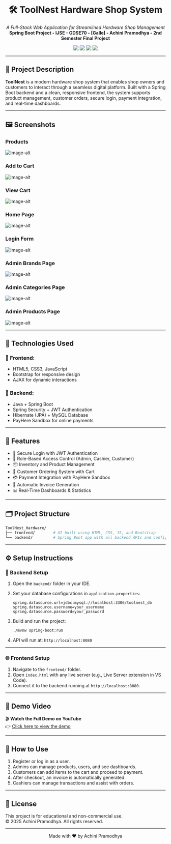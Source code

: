 <h1 align="center">🛠️ ToolNest Hardware Shop System</h1>
<p align="center">
  <i>A Full-Stack Web Application for Streamlined Hardware Shop Management</i><br>
  <b>Spring Boot Project - IJSE - GDSE70 - [Galle] - Achini Pramodhya - 2nd Semester Final Project</b>
</p>

<p align="center">
  <img src="https://img.shields.io/badge/SpringBoot-%236DB33F.svg?style=flat&logo=springboot&logoColor=white" />
  <img src="https://img.shields.io/badge/MySQL-%234479A1.svg?style=flat&logo=mysql&logoColor=white" />
  <img src="https://img.shields.io/badge/Java-%23ED8B00.svg?style=flat&logo=openjdk&logoColor=white" />
  <img src="https://img.shields.io/badge/Bootstrap-%23563D7C.svg?style=flat&logo=bootstrap&logoColor=white" />
</p>

---

## 📌 Project Description

**ToolNest** is a modern hardware shop system that enables shop owners and customers to interact through a seamless digital platform. Built with a Spring Boot backend and a clean, responsive frontend, the system supports product management, customer orders, secure login, payment integration, and real-time dashboards.

---

## 🖼️ Screenshots

### **Products**  
![image-alt](https://github.com/AchiniPramo/ToolNest_Hardware/blob/c8fd70f894dd9b54fa4439a9d9ccc766c9a18825/products.PNG)

### **Add to Cart**  
![image-alt](https://github.com/AchiniPramo/ToolNest_Hardware/blob/c8fd70f894dd9b54fa4439a9d9ccc766c9a18825/AddToCart.PNG)

### **View Cart**  
![image-alt](https://github.com/AchiniPramo/ToolNest_Hardware/blob/c8fd70f894dd9b54fa4439a9d9ccc766c9a18825/ViewCart.PNG)

### **Home Page**  
![image-alt](https://github.com/AchiniPramo/ToolNest_Hardware/blob/a82f34a0cd94867d0cd6b8f049ffc0d29b64dfe2/home.PNG)

### **Login Form**  
![image-alt](https://github.com/AchiniPramo/ToolNest_Hardware/blob/6100e04c04eaf520e5873ad20cd512a8d0f62751/login.PNG)

### **Admin Brands Page**   
![image-alt](https://github.com/AchiniPramo/ToolNest_Hardware/blob/6100e04c04eaf520e5873ad20cd512a8d0f62751/admin-brandPNG.PNG) 

### **Admin Categories Page**   
![image-alt](https://github.com/AchiniPramo/ToolNest_Hardware/blob/6100e04c04eaf520e5873ad20cd512a8d0f62751/admin-categories.PNG) 

### **Admin Products Page**    
![image-alt](https://github.com/AchiniPramo/ToolNest_Hardware/blob/6100e04c04eaf520e5873ad20cd512a8d0f62751/admin-products.PNG)  

---

## 🧰 Technologies Used

### 🔹 Frontend:
- HTML5, CSS3, JavaScript
- Bootstrap for responsive design
- AJAX for dynamic interactions

### 🔹 Backend:
- Java + Spring Boot
- Spring Security + JWT Authentication
- Hibernate (JPA) + MySQL Database
- PayHere Sandbox for online payments

---

## 🧭 Features

- 🔐 Secure Login with JWT Authentication
- 👥 Role-Based Access Control (Admin, Cashier, Customer)
- 📦 Inventory and Product Management
- 🛒 Customer Ordering System with Cart
- 💳 Payment Integration with PayHere Sandbox
- 📄 Automatic Invoice Generation
- 📊 Real-Time Dashboards & Statistics

---

## 🗂️ Project Structure

```bash
ToolNest_Hardware/
├── frontend/        # UI built using HTML, CSS, JS, and Bootstrap
└── backend/         # Spring Boot app with all backend APIs and configurations
```

---

## ⚙️ Setup Instructions

### 🔧 Backend Setup

1. Open the `backend/` folder in your IDE.
2. Set your database configurations in `application.properties`:
   ```
   spring.datasource.url=jdbc:mysql://localhost:3306/toolnest_db
   spring.datasource.username=your_username
   spring.datasource.password=your_password
   ```
3. Build and run the project:

   ```bash
   ./mvnw spring-boot:run
   ```

4. API will run at: `http://localhost:8080`

---

### 🌐 Frontend Setup

1. Navigate to the `frontend/` folder.
2. Open `index.html` with any live server (e.g., Live Server extension in VS Code).
3. Connect it to the backend running at `http://localhost:8080`.

---

## 🎥 Demo Video

🎬 **Watch the Full Demo on YouTube**  
👉 [Click here to view the demo](https://www.youtube.com/watch?v=your_video_link_here)

---

## 🚀 How to Use

1. Register or log in as a user.
2. Admins can manage products, users, and see dashboards.
3. Customers can add items to the cart and proceed to payment.
4. After checkout, an invoice is automatically generated.
5. Cashiers can manage transactions and assist with orders.

---

## 📝 License

This project is for educational and non-commercial use.  
© 2025 Achini Pramodhya. All rights reserved.

---

<p align="center">
  Made with ❤️ by Achini Pramodhya
</p>
